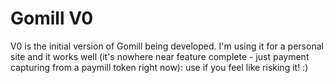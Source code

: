 # Gomill V0 #
V0 is the initial version of Gomill being developed. I'm using it for a personal
site and it works well (it's nowhere near feature complete - just payment
capturing from a paymill token right now): use if you feel like risking it! :)
